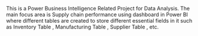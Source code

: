 This is a Power Business Intelligence Related Project for Data Analysis.
The main focus area is Supply chain performance using dashboard in Power BI where different tables are created to store different essential fields in it such as Inventory Table , Manufacturing Table , Supplier Table , etc.
